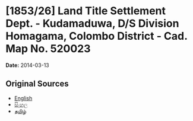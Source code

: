 # [1853/26] Land Title Settlement Dept. - Kudamaduwa, D/S Division Homagama, Colombo District - Cad. Map No. 520023

**Date:** 2014-03-13

## Original Sources

- [English](https://documents.gov.lk/view/extra-gazettes/2014/3/1853-26_E.pdf)
- [සිංහල](https://documents.gov.lk/view/extra-gazettes/2014/3/1853-26_S.pdf)
- [தமிழ்](https://documents.gov.lk/view/extra-gazettes/2014/3/1853-26_T.pdf)
